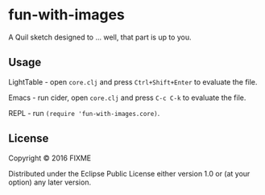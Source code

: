 # fun-with-images

A Quil sketch designed to ... well, that part is up to you.

## Usage

LightTable - open `core.clj` and press `Ctrl+Shift+Enter` to evaluate the file.

Emacs - run cider, open `core.clj` and press `C-c C-k` to evaluate the file.

REPL - run `(require 'fun-with-images.core)`.

## License

Copyright © 2016 FIXME

Distributed under the Eclipse Public License either version 1.0 or (at
your option) any later version.
